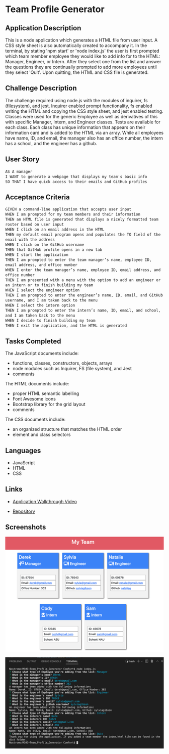 # Team Profile Generator

## Application Description
This is a node application which generates a HTML file from user input. A CSS style sheet is also automatically created to accompany it. In the terminal, by stating 'npm start' or 'node index.js' the user is first prompted which team member employee they would like to add info for to the HTML: Manager, Engineer, or Intern. After they select one from the list and answer the questions they are continually prompted to add more employees until they select 'Quit'. Upon quitting, the HTML and CSS file is generated.

## Challenge Description
The challenge required using node.js with the modules of inquirer, fs (filesystem), and jest. Inquirer enabled prompt functionality, fs enabled writing the HTML and copying the CSS style sheet, and jest enabled testing. Classes were used for the generic Employee as well as derivatives of this with specific Manager, Intern, and Engineer classes. Tests are available for each class. Each class has unique information that appears on their information card and is added to the HTML via an array. While all employees have name, ID, and email, the manager also has an office number, the intern has a school, and the engineer has a github.

## User Story

```
AS A manager
I WANT to generate a webpage that displays my team's basic info
SO THAT I have quick access to their emails and GitHub profiles
```

## Acceptance Criteria

```
GIVEN a command-line application that accepts user input
WHEN I am prompted for my team members and their information
THEN an HTML file is generated that displays a nicely formatted team roster based on user input
WHEN I click on an email address in the HTML
THEN my default email program opens and populates the TO field of the email with the address
WHEN I click on the GitHub username
THEN that GitHub profile opens in a new tab
WHEN I start the application
THEN I am prompted to enter the team manager’s name, employee ID, email address, and office number
WHEN I enter the team manager’s name, employee ID, email address, and office number
THEN I am presented with a menu with the option to add an engineer or an intern or to finish building my team
WHEN I select the engineer option
THEN I am prompted to enter the engineer’s name, ID, email, and GitHub username, and I am taken back to the menu
WHEN I select the intern option
THEN I am prompted to enter the intern’s name, ID, email, and school, and I am taken back to the menu
WHEN I decide to finish building my team
THEN I exit the application, and the HTML is generated
```

## Tasks Completed
The JavaScript documents include:
* functions, classes, constructors, objects, arrays
* node modules such as Inquirer, FS (file system), and Jest
* comments

The HTML documents include:
* proper HTML semantic labelling
* Font Awesome icons
* Bootstrap library for the grid layout
* comments

The CSS documents include:
* an organized structure that matches the HTML order
* element and class selectors

## Languages
- JavaScript
- HTML
- CSS

## Links
* [Application Walkthrough Video](https://drive.google.com/file/d/1KmxmDwexHAd3-ArprAiwq4150nN4-XlP/view)

* [Repository](https://github.com/villette0/M10C-Team_Profile_Generator)

## Screenshots
![image](./assets/images/readme-screenshot.png)

![image](./assets/images/readme-screenshot-2.png)

